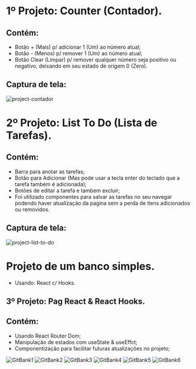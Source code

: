 # 1º Projeto: Counter (Contador).
## Contém:
- Botão + (Mais) p/ adicionar 1 (Um) ao número atual;
- Botão - (Menos) p/ remover 1 (Um) ao número atual;
- Botão Clear (Limpar) p/ remover qualquer número seja positivo ou negativo, deixando em seu estado de origem 0 (Zero).

## Captura de tela:

<img src="https://i.ibb.co/7z3Qzc8/projeto-contador.jpg" alt="project-contador" border="0">

# 2º Projeto: List To Do (Lista de Tarefas).
## Contém:
- Barra para anotar as tarefas;
- Botão para Adicionar (Mas pode usar a tecla enter do teclado que a tarefa também é adicionada);
- Botões de editar a tarefa e tambem excluir;
- Foi utilizado componentes para salvar as tarefas no seu navegar podendo haver atualização da pagina sem a perda de itens adicionados ou removidos.

## Captura de tela:

<img src="https://i.ibb.co/wMBQbjB/Captura-de-Tela-2021-06-18-a-s-11-10-34.png" alt="project-list-to-do" border="0">

# Projeto de um banco simples.
- Usando: React c/ Hooks.

## 3º Projeto: Pag React & React Hooks.
## Contém:
- Usando React Router Dom;
- Manipulação de estados com useState & useEffct;
- Componentização para facilitar futuras atualizações no projeto;

<img src="https://i.ibb.co/fn9Txbc/GitBank1.png" alt="GitBank1" border="0">
<img src="https://i.ibb.co/N1RZPWb/GitBank2.png" alt="GitBank2" border="0">
<img src="https://i.ibb.co/Wgh7wk3/GitBank3.png" alt="GitBank3" border="0">
<img src="https://i.ibb.co/Ptc5KkX/GitBank4.png" alt="GitBank4" border="0">
<img src="https://i.ibb.co/jWQr70N/GitBank5.png" alt="GitBank5" border="0">
<img src="https://i.ibb.co/xf28WMC/GitBank6.png" alt="GitBank6" border="0">
